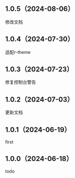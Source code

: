 ## 1.0.5（2024-08-06）
修改文档
## 1.0.4（2024-07-30）
适配r-theme
## 1.0.3（2024-07-23）
修复控制台警告
## 1.0.2（2024-07-03）
更新文档
## 1.0.1（2024-06-19）
first
## 1.0.0（2024-06-18）
todo
